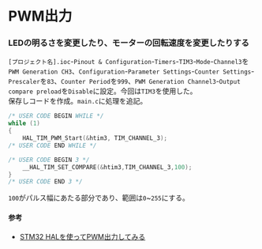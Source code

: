 # PWM出力

### LEDの明るさを変更したり、モーターの回転速度を変更したりする
`[プロジェクト名].ioc`-`Pinout & Configuration`-`Timers`-`TIM3`-`Mode`-`Channel3`を`PWM Generation CH3`、`Configuration`-`Parameter Settings`-`Counter Settings`-`Prescaler`を`83`、`Counter Period`を`999`、`PWM Generation Channel3`-`Output compare preload`を`Disable`に設定。今回は`TIM3`を使用した。  
保存しコードを作成。`main.c`に処理を追記。  
```c
/* USER CODE BEGIN WHILE */
while (1)
{
    HAL_TIM_PWM_Start(&htim3, TIM_CHANNEL_3);
/* USER CODE END WHILE */

/* USER CODE BEGIN 3 */
    __HAL_TIM_SET_COMPARE(&htim3,TIM_CHANNEL_3,100);
}
/* USER CODE END 3 */
```  
`100`がパルス幅にあたる部分であり、範囲は`0`~`255`にする。  

#### 参考
* [STM32 HALを使ってPWM出力してみる](https://moons.link/post-632/)